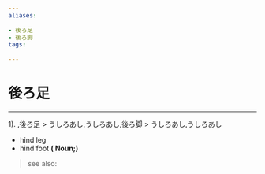 ```yaml
---
aliases:
    
- 後ろ足
- 後ろ脚
tags:
    
---
```


# 後ろ足
---
1).
,後ろ足 > うしろあし,うしろあし,後ろ脚 > うしろあし,うしろあし

- hind leg
- hind foot
**( Noun;)**
> see also: 
            